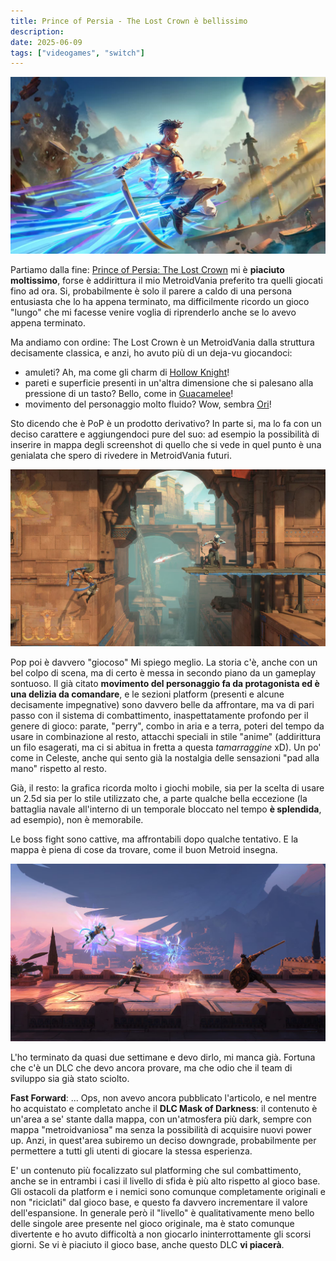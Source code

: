 ```yaml
---
title: Prince of Persia - The Lost Crown è bellissimo
description:
date: 2025-06-09
tags: ["videogames", "switch"]
---
```

![Banner iconico di Prince of Persia - The Lost Crown](./pop-banner.jpg)

Partiamo dalla fine: [Prince of Persia: The Lost Crown](https://www.ubisoft.com/it-it/game/prince-of-persia/the-lost-crown) mi è **piaciuto moltissimo**, forse è addirittura il mio MetroidVania preferito tra quelli giocati fino ad ora. Si, probabilmente è solo il parere a caldo di una persona entusiasta che lo ha appena terminato, ma difficilmente ricordo un gioco "lungo" che mi facesse venire voglia di riprenderlo anche se lo avevo appena terminato.

Ma andiamo con ordine: The Lost Crown è un MetroidVania dalla struttura decisamente classica, e anzi, ho avuto più di un deja-vu giocandoci:

- amuleti? Ah, ma come gli charm di [Hollow Knight](https://www.hollowknight.com/)!
- pareti e superficie presenti in un'altra dimensione che si palesano alla pressione di un tasto? Bello, come in [Guacamelee](https://www.drinkboxstudios.com/games/guacamelee-super-turbo-championship-edition/)!
- movimento del personaggio molto fluido? Wow, sembra [Ori](https://www.orithegame.com/)!

Sto dicendo che è PoP è un prodotto derivativo? In parte si, ma lo fa con un deciso carattere e aggiungendoci pure del suo: ad esempio la possibilità di inserire in mappa degli screenshot di quello che si vede in quel punto è una genialata che spero di rivedere in MetroidVania futuri.

![Sezione platform di Prince of Persia - The Lost Crown](./pop-platforming.jpg)

Pop poi è davvero "giocoso" Mi spiego meglio.
La storia c'è, anche con un bel colpo di scena, ma di certo è messa in secondo piano da un gameplay sontuoso. Il già citato **movimento del personaggio fa da protagonista ed è una delizia da comandare**, e le sezioni platform (presenti e alcune decisamente impegnative) sono davvero belle da affrontare, ma va di pari passo con il sistema di combattimento, inaspettatamente profondo per il genere di gioco: parate, "perry", combo in aria e a terra, poteri del tempo da usare in combinazione al resto, attacchi speciali in stile "anime" (addirittura un filo esagerati, ma ci si abitua in fretta a questa _tamarraggine_ xD).
Un po' come in Celeste, anche qui sento già la nostalgia delle sensazioni "pad alla mano" rispetto al resto.

Già, il resto: la grafica ricorda molto i giochi mobile, sia per la scelta di usare un 2.5d sia per lo stile utilizzato che, a parte qualche bella eccezione (la battaglia navale all'interno di un temporale bloccato nel tempo **è splendida**, ad esempio), non è memorabile.

Le boss fight sono cattive, ma affrontabili dopo qualche tentativo. E la mappa è piena di cose da trovare, come il buon Metroid insegna.

![Sezione action di Prince of Persia - The Lost Crown](./pop-combat.jpg)

L'ho terminato da quasi due settimane e devo dirlo, mi manca già. Fortuna che c'è un DLC che devo ancora provare, ma che odio che il team di sviluppo sia già stato sciolto.

**Fast Forward**: ... Ops, non avevo ancora pubblicato l'articolo, e nel mentre ho acquistato e completato anche il **DLC Mask of Darkness**: il contenuto è un'area a se' stante dalla mappa, con un'atmosfera più dark, sempre con mappa "metroidvaniosa" ma senza la possibilità di acquisire nuovi power up. Anzi, in quest'area subiremo un deciso downgrade, probabilmente per permettere a tutti gli utenti di giocare la stessa esperienza.

E' un contenuto più focalizzato sul platforming che sul combattimento, anche se in entrambi i casi il livello di sfida è più alto rispetto al gioco base. Gli ostacoli da platform e i nemici sono comunque completamente originali e non "riciclati" dal gioco base, e questo fa davvero incrementare il valore dell'espansione.
In generale però il "livello" è qualitativamente meno bello delle singole aree presente nel gioco originale, ma è stato comunque divertente e ho avuto difficoltà a non giocarlo ininterrottamente gli scorsi giorni. Se vi è piaciuto il gioco base, anche questo DLC **vi piacerà**.
